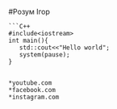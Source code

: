 #Розум Ігор

    ```C++  
    #include<iostream> 
    int main(){
       std::cout<<"Hello world";
       system(pause);
    }  
   ``` 

*youtube.com
*facebook.com
*instagram.com
